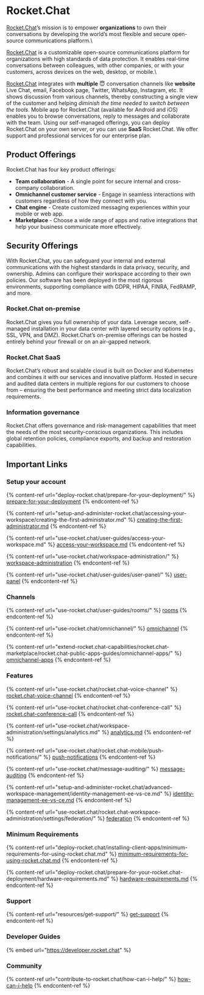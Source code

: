 # Rocket.Chat

[Rocket.Chat](https://rocket.chat)’s mission is to empower **organizations** to own their conversations by developing the world’s most flexible and secure open-source communications platform.\\

[Rocket.Chat](https://rocket.chat) is a customizable open-source communications platform for organizations with high standards of data protection. It enables real-time conversations between colleagues, with other companies, or with your customers, across devices on the web, desktop, or mobile.\\

[Rocket.Chat](https://rocket.chat) integrates with **multiple** 😇 conversation channels like **website** Live Chat, email, Facebook page, Twitter, WhatsApp, Instagram, etc. It shows discussion from various channels, thereby constructing a single view of the customer and helping _diminish the time needed to switch between the tools_. Mobile app for Rocket.Chat (available for Android and iOS) enables you to browse conversations, reply to messages and collaborate with the team. Using our self-managed offerings, you can deploy Rocket.Chat on your own server, or you can use **SaaS** Rocket.Chat. We offer support and professional services for our enterprise plan.

## Product Offerings

Rocket.Chat has four key product offerings:

* **Team collaboration** - A single point for secure internal and cross-company collaboration.
* **Omnichannel customer service** - Engage in seamless interactions with customers regardless of how they connect with you.
* **Chat engine** - Create customized messaging experiences within your mobile or web app.
* **Marketplace** - Choose a wide range of apps and native integrations that help your business communicate more effectively.

## Security Offerings

With Rocket.Chat, you can safeguard your internal and external communications with the highest standards in data privacy, security, and ownership. Admins can configure their workspace according to their own policies. Our software has been deployed in the most rigorous environments, supporting compliance with GDPR, HIPAA, FINRA, FedRAMP, and more.

### Rocket.Chat on-premise

Rocket.Chat gives you full ownership of your data. Leverage secure, self-managed installation in your data center with layered security options (e.g., SSL, VPN, and DMZ). Rocket.Chat’s on-premise offerings can be hosted entirely behind your firewall or on an air-gapped network.

### Rocket.Chat SaaS

Rocket.Chat’s robust and scalable cloud is built on Docker and Kubernetes and combines it with our services and innovative platform. Hosted in secure and audited data centers in multiple regions for our customers to choose from – ensuring the best performance and meeting strict data localization requirements.

### Information governance

Rocket.Chat offers governance and risk-management capabilities that meet the needs of the most security-conscious organizations. This includes global retention policies, compliance exports, and backup and restoration capabilities.

## Important Links

### Setup your account

{% content-ref url="deploy-rocket.chat/prepare-for-your-deployment/" %}
[prepare-for-your-deployment](deploy-rocket.chat/prepare-for-your-deployment/)
{% endcontent-ref %}

{% content-ref url="setup-and-administer-rocket.chat/accessing-your-workspace/creating-the-first-administrator.md" %}
[creating-the-first-administrator.md](setup-and-administer-rocket.chat/accessing-your-workspace/creating-the-first-administrator.md)
{% endcontent-ref %}

{% content-ref url="use-rocket.chat/user-guides/access-your-workspace.md" %}
[access-your-workspace.md](use-rocket.chat/user-guides/access-your-workspace.md)
{% endcontent-ref %}

{% content-ref url="use-rocket.chat/workspace-administration/" %}
[workspace-administration](use-rocket.chat/workspace-administration/)
{% endcontent-ref %}

{% content-ref url="use-rocket.chat/user-guides/user-panel/" %}
[user-panel](use-rocket.chat/user-guides/user-panel/)
{% endcontent-ref %}

### Channels

{% content-ref url="use-rocket.chat/user-guides/rooms/" %}
[rooms](use-rocket.chat/user-guides/rooms/)
{% endcontent-ref %}

{% content-ref url="use-rocket.chat/omnichannel/" %}
[omnichannel](use-rocket.chat/omnichannel/)
{% endcontent-ref %}

{% content-ref url="extend-rocket.chat-capabilities/rocket.chat-marketplace/rocket.chat-public-apps-guides/omnichannel-apps/" %}
[omnichannel-apps](extend-rocket.chat-capabilities/rocket.chat-marketplace/rocket.chat-public-apps-guides/omnichannel-apps/)
{% endcontent-ref %}

### Features

{% content-ref url="use-rocket.chat/rocket.chat-voice-channel" %}
[rocket.chat-voice-channel](use-rocket.chat/rocket.chat-voice-channel)
{% endcontent-ref %}

{% content-ref url="use-rocket.chat/rocket.chat-conference-call" %}
[rocket.chat-conference-call](use-rocket.chat/rocket.chat-conference-call)
{% endcontent-ref %}

{% content-ref url="use-rocket.chat/workspace-administration/settings/analytics.md" %}
[analytics.md](use-rocket.chat/workspace-administration/settings/analytics.md)
{% endcontent-ref %}

{% content-ref url="use-rocket.chat/rocket.chat-mobile/push-notifications/" %}
[push-notifications](use-rocket.chat/rocket.chat-mobile/push-notifications/)
{% endcontent-ref %}

{% content-ref url="use-rocket.chat/message-auditing/" %}
[message-auditing](use-rocket.chat/message-auditing/)
{% endcontent-ref %}

{% content-ref url="setup-and-administer-rocket.chat/advanced-workspace-management/identity-management-ee-vs-ce.md" %}
[identity-management-ee-vs-ce.md](setup-and-administer-rocket.chat/advanced-workspace-management/identity-management-ee-vs-ce.md)
{% endcontent-ref %}

{% content-ref url="use-rocket.chat/rocket.chat-workspace-administration/settings/federation/" %}
[federation](use-rocket.chat/rocket.chat-workspace-administration/settings/federation/)
{% endcontent-ref %}

### Minimum Requirements

{% content-ref url="deploy-rocket.chat/installing-client-apps/minimum-requirements-for-using-rocket.chat.md" %}
[minimum-requirements-for-using-rocket.chat.md](deploy-rocket.chat/installing-client-apps/minimum-requirements-for-using-rocket.chat.md)
{% endcontent-ref %}

{% content-ref url="deploy-rocket.chat/prepare-for-your-rocket.chat-deployment/hardware-requirements.md" %}
[hardware-requirements.md](deploy-rocket.chat/prepare-for-your-rocket.chat-deployment/hardware-requirements.md)
{% endcontent-ref %}

### Support

{% content-ref url="resources/get-support/" %}
[get-support](resources/get-support/)
{% endcontent-ref %}

### Developer Guides

{% embed url="https://developer.rocket.chat" %}

### Community

{% content-ref url="contribute-to-rocket.chat/how-can-i-help/" %}
[how-can-i-help](contribute-to-rocket.chat/how-can-i-help/)
{% endcontent-ref %}
